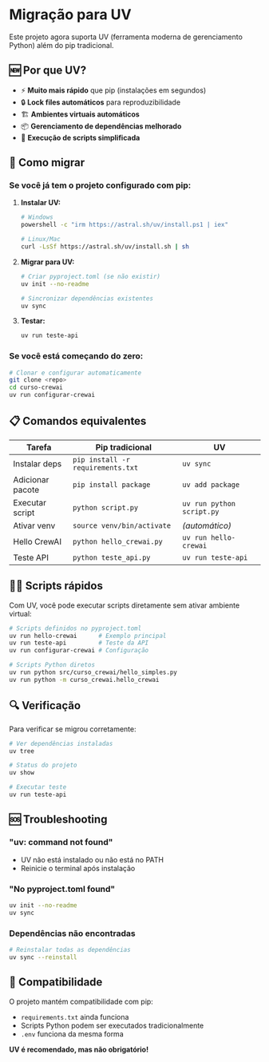 # Migração para UV

Este projeto agora suporta UV (ferramenta moderna de gerenciamento Python) além do pip tradicional.

## 🆕 Por que UV?

- ⚡ **Muito mais rápido** que pip (instalações em segundos)
- 🔒 **Lock files automáticos** para reproduzibilidade
- 🏗️ **Ambientes virtuais automáticos** 
- 📦 **Gerenciamento de dependências melhorado**
- 🚀 **Execução de scripts simplificada**

## 🔄 Como migrar

### Se você já tem o projeto configurado com pip:

1. **Instalar UV:**
   ```bash
   # Windows
   powershell -c "irm https://astral.sh/uv/install.ps1 | iex"
   
   # Linux/Mac
   curl -LsSf https://astral.sh/uv/install.sh | sh
   ```

2. **Migrar para UV:**
   ```bash
   # Criar pyproject.toml (se não existir)
   uv init --no-readme
   
   # Sincronizar dependências existentes
   uv sync
   ```

3. **Testar:**
   ```bash
   uv run teste-api
   ```

### Se você está começando do zero:

```bash
# Clonar e configurar automaticamente
git clone <repo>
cd curso-crewai
uv run configurar-crewai
```

## 📋 Comandos equivalentes

| Tarefa | Pip tradicional | UV |
|--------|----------------|------|
| Instalar deps | `pip install -r requirements.txt` | `uv sync` |
| Adicionar pacote | `pip install package` | `uv add package` |
| Executar script | `python script.py` | `uv run python script.py` |
| Ativar venv | `source venv/bin/activate` | *(automático)* |
| Hello CrewAI | `python hello_crewai.py` | `uv run hello-crewai` |
| Teste API | `python teste_api.py` | `uv run teste-api` |

## 🏃‍♂️ Scripts rápidos

Com UV, você pode executar scripts diretamente sem ativar ambiente virtual:

```bash
# Scripts definidos no pyproject.toml
uv run hello-crewai      # Exemplo principal
uv run teste-api         # Teste da API  
uv run configurar-crewai # Configuração

# Scripts Python diretos
uv run python src/curso_crewai/hello_simples.py
uv run python -m curso_crewai.hello_crewai
```

## 🔍 Verificação

Para verificar se migrou corretamente:

```bash
# Ver dependências instaladas
uv tree

# Status do projeto
uv show

# Executar teste
uv run teste-api
```

## 🆘 Troubleshooting

### "uv: command not found"
- UV não está instalado ou não está no PATH
- Reinicie o terminal após instalação

### "No pyproject.toml found"
```bash
uv init --no-readme
uv sync
```

### Dependências não encontradas
```bash
# Reinstalar todas as dependências
uv sync --reinstall
```

## 🤝 Compatibilidade

O projeto mantém compatibilidade com pip:
- `requirements.txt` ainda funciona
- Scripts Python podem ser executados tradicionalmente
- `.env` funciona da mesma forma

**UV é recomendado, mas não obrigatório!**